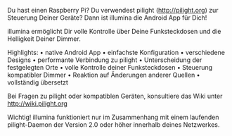 Du hast einen Raspberry Pi? Du verwendest pilight (http://pilight.org)
zur Steuerung Deiner Geräte? Dann ist illumina die Android App für Dich!

illumina ermöglicht Dir volle Kontrolle über Deine Funksteckdosen und
die Helligkeit Deiner Dimmer.

Highlights:
• native Android App
• einfachste Konfiguration
• verschiedene Designs
• performante Verbindung zu pilight
• Unterscheidung der festgelegten Orte
• volle Kontrolle deiner Funksteckdosen
• Steuerung kompatibler Dimmer
• Reaktion auf Änderungen anderer Quellen
• vollständig übersetzt

Bei Fragen zu pilight oder kompatiblen Geräten, konsultiere das
Wiki unter http://wiki.pilight.org

Wichtig!
illumina funktioniert nur im Zusammenhang mit einem laufenden pilight-Daemon
der Version 2.0 oder höher innerhalb deines Netzwerkes.
